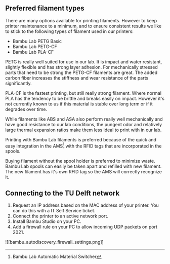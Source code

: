 ## Preferred filament types
There are many options available for printing filaments. However to keep printer maintenance to a minimum, and to ensure consistent results we like to stick to the following types of filament used in our printers:
- Bambu Lab PETG Basic
- Bambu Lab PETG-CF
- Bambu Lab PLA-CF

PETG is really well suited for use in our lab. It is impact and water resistant, slightly flexible and has strong layer adhesion. For mechanically stressed parts that need to be strong the PETG-CF filaments are great. The added carbon fiber increases the stiffness and wear resistance of the parts significantly.

PLA-CF is the fastest printing, but still really strong filament. Where normal PLA has the tendency to be brittle and breaks easily on impact. However it's not currently known to us if this material is stable over long term or if it degrades over time.

While filaments like ABS and ASA also perform really well mechanically and have good resistance to our lab conditions, the pungent odor and relatively large thermal expansion ratios make them less ideal to print with in our lab.

Printing with Bambu Lab filaments is preferred because of the quick and easy integration in the AMS[^1] with the RFID tags that are incorporated in the spools.
[^1]: Bambu Lab Automatic Material Switcher

Buying filament without the spool holder is preferred to minimize waste. Bambu Lab spools can easily be taken apart and refilled with new filament. The new filament has it's own RFID tag so the AMS will correctly recognize it.
## Connecting to the TU Delft network
1. Request an IP address based on the MAC address of your printer. You can do this with a IT Self Service ticket.
2. Connect the printer to an active network port.
3. Install Bambu Studio on your PC.
4. Add a firewall rule on your PC to allow incoming UDP packets on port 2021.

![[bambu_autodiscovery_firewall_settings.png]]